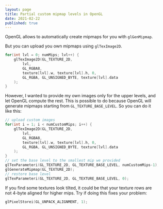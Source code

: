 ```yaml
---
layout: page
title: Partial custom mipmap levels in OpenGL
date: 2021-02-22
published: true
---
```


OpenGL allows to automatically create mipmaps for you with `glGenMipmap`.

But you can upload you own mipmaps using `glTexImage2D`.

```c
for(int lvl = 0; numMips; lvl++) {
    glTexImage2D(GL_TEXTURE_2D,
        lvl,
        GL_RGBA8,
        texture[lvl].w, texture[lvl].h, 0,
        GL_RGBA, GL_UNSIGNED_BYTE, texture[lvl].data
    );
}
```

However, I wanted to provide my own images only for the upper levels, and let OpenGL compute the rest.
This is possible to do because OpenGL will generate mipmaps starting from `GL_TEXTURE_BASE_LEVEL`.
So you can do it like this:

```c
// upload custom images
for(int i = 1; i < numCustomMips; i++) {
    glTexImage2D(GL_TEXTURE_2D,
        lvl,
        GL_RGBA8,
        texture[lvl].w, texture[lvl].h, 0,
        GL_RGBA, GL_UNSIGNED_BYTE, texture[lvl].data
    );
}
// set the base level to the smallest mip we provided
glTexParameteri(GL_TEXTURE_2D, GL_TEXTURE_BASE_LEVEL, numCustomMips-1);
glGenerateMipmap(GL_TEXTURE_2D);
// restore base level
glTexParameteri(GL_TEXTURE_2D, GL_TEXTURE_BASE_LEVEL, 0);
```

If you find some textures look tilted, it could be that your texture rows are not 4-byte aligned for higher mips. Try if doing this fixes your problem:

```c
glPixelStorei(GL_UNPACK_ALIGNMENT, 1);
```
